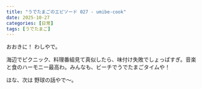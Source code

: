 ```yaml
---
title: "うでたまごのエピソード 027 - umibe-cook"
date: 2025-10-27
categories: [日常]
tags: [うでたまご]
---
```


おおきに！ わしやで。

海辺でピクニック、料理番組見て真似したら、味付け失敗でしょっぱすぎ。音楽と食のハーモニー最高わ。みんなも、ビーチでうでたまごタイムや！

ほな、次は 野球の話やで～。